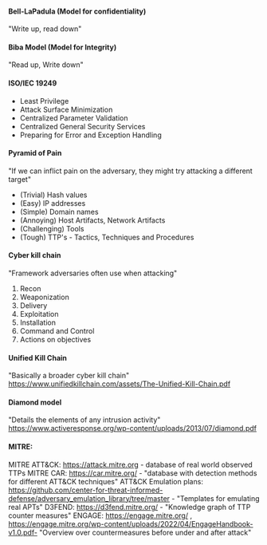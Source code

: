 
#### Bell-LaPadula (Model for confidentiality)
"Write up, read down"

#### Biba Model (Model for Integrity)
"Read up, Write down"

#### ISO/IEC 19249
- Least Privilege
- Attack Surface Minimization
- Centralized Parameter Validation 
- Centralized General Security Services
- Preparing for Error and Exception Handling 


#### Pyramid of Pain
"If we can inflict pain on the adversary, they might try attacking a different target"

- (Trivial) Hash values 
- (Easy) IP addresses 
- (Simple) Domain names 
- (Annoying) Host Artifacts, Network Artifacts
- (Challenging) Tools
- (Tough) TTP's - Tactics, Techniques and Procedures


#### Cyber kill chain 
"Framework adversaries often use when attacking"

1. Recon
2. Weaponization
3. Delivery
4. Exploitation
5. Installation
6. Command and Control
7. Actions on objectives 

#### Unified Kill Chain
"Basically a broader cyber kill chain"
https://www.unifiedkillchain.com/assets/The-Unified-Kill-Chain.pdf

#### Diamond model
"Details the  elements of any intrusion activity"
https://www.activeresponse.org/wp-content/uploads/2013/07/diamond.pdf


#### MITRE:

MITRE ATT&CK: https://attack.mitre.org - database of real world observed TTPs
MITRE CAR: https://car.mitre.org/ - "database with detection methods for different ATT&CK techniques"
ATT&CK Emulation plans: https://github.com/center-for-threat-informed-defense/adversary_emulation_library/tree/master  - "Templates for emulating real APTs"
D3FEND: https://d3fend.mitre.org/ - "Knowledge graph of TTP counter measures" 
ENGAGE: https://engage.mitre.org/ , https://engage.mitre.org/wp-content/uploads/2022/04/EngageHandbook-v1.0.pdf- "Overview over countermeasures before under and after attack"